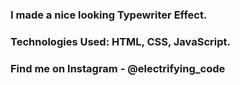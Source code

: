 ### I made a nice looking Typewriter Effect.

### Technologies Used: HTML, CSS, JavaScript.

### Find me on Instagram - @electrifying_code
